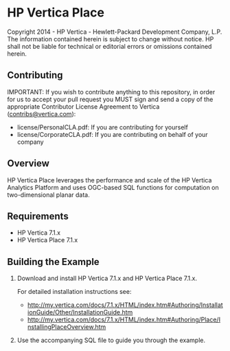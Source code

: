 HP Vertica Place
=====
Copyright 2014 - HP Vertica - Hewlett-Packard Development Company, L.P. The information contained herein is subject to change without notice. HP shall not be liable for technical or editorial errors or omissions contained herein.


Contributing
-------------

IMPORTANT: If you wish to contribute anything to this repository, in order for us to accept your pull request you MUST sign and send a copy of the appropriate Contributor License Agreement to Vertica (contribs@vertica.com):

* license/PersonalCLA.pdf: If you are contributing for yourself
* license/CorporateCLA.pdf: If you are contributing on behalf of your company


Overview
---------

HP Vertica Place leverages the performance and scale of the HP Vertica Analytics Platform and uses OGC-based SQL functions for computation on two-dimensional planar data.

Requirements
-------------

* HP Vertica 7.1.x
* HP Vertica Place 7.1.x

Building the Example
---------------------

1. Download and install HP Vertica 7.1.x and HP Vertica Place 7.1.x.

   For detailed installation instructions see: 
   * http://my.vertica.com/docs/7.1.x/HTML/index.htm#Authoring/InstallationGuide/Other/InstallationGuide.htm
   * http://my.vertica.com/docs/7.1.x/HTML/index.htm#Authoring/Place/InstallingPlaceOverview.htm

2. Use the accompanying SQL file to guide you through the example.
